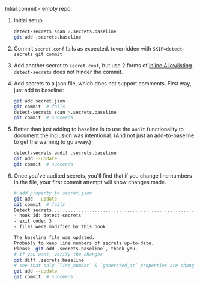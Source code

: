 Intial commit - empty repo

1. Initial setup
   ```bash
   detect-secrets scan >.secrets.baseline
   git add .secrets.baseline
   ```

2. Commit `secret.conf` fails as expected. (overridden with `SKIP=detect-secrets
   git commit`

3. Add another secret to `secret.conf`, but use 2 forms of [inline
   Allowlisting](https://github.com/Yelp/detect-secrets/blob/master/README.md#Inline-Allowlisting).
   `detect-secrets` does not hinder the commit.

4. Add secrets to a json file, which does not support comments. First way, just
   add to baseline:
   ```bash
   git add secret.json
   git commit  # fails
   detect-secrets scan >.secrets.baseline
   git commit  # succeeds
   ```

5. Better than just adding to baseline is to use the `audit` functionality to
   document the inclusion was intentional. (And not just an add-to-baseline to
   get the warning to go away.)
   ```bash
   detect-secrets audit .secrets.baseline
   git add --update
   git commit  # succeeds
   ```

6. Once you've audited secrets, you'll find that if you change line numbers in
   the file, your first commit attempt will show changes made.
   ```bash
   # add property to secret.json
   git add --update
   git commit  # fails
   Detect secrets...........................................................Failed
   - hook id: detect-secrets
   - exit code: 3
   - files were modified by this hook

   The baseline file was updated.
   Probably to keep line numbers of secrets up-to-date.
   Please `git add .secrets.baseline`, thank you.
   # if you want, verify the changes
   git diff .secrets.baseline
   # see that only `line_number` & `generated_at` properties are changed
   git add --update
   git commit  # succeeds
   ```

